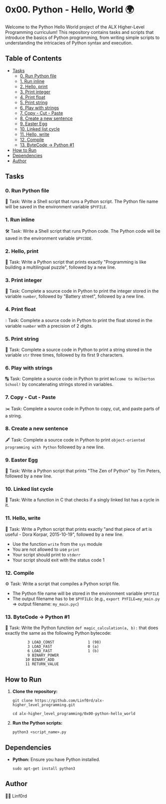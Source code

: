 
# 0x00. Python - Hello, World 🌍

Welcome to the Python Hello World project of the ALX Higher-Level Programming curriculum! This repository contains tasks and scripts that introduce the basics of Python programming, from writing simple scripts to understanding the intricacies of Python syntax and execution.

## Table of Contents

-   [Tasks](#tasks)
    -   [0. Run Python file](#0-run-python-file)
    -   [1. Run inline](#1-run-inline)
    -   [2. Hello, print](#2-hello-print)
    -   [3. Print integer](#3-print-integer)
    -   [4. Print float](#4-print-float)
    -   [5. Print string](#5-print-string)
    -   [6. Play with strings](#6-play-with-strings)
    -   [7. Copy - Cut - Paste](#7-copy---cut---paste)
    -   [8. Create a new sentence](#8-create-a-new-sentence)
    -   [9. Easter Egg](#9-easter-egg)
    -   [10. Linked list cycle](#10-linked-list-cycle)
    -   [11. Hello, write](#11-hello-write)
    -   [12. Compile](#12-compile)
    -   [13. ByteCode -> Python #1](#13-bytecode---python-1)
-   [How to Run](#how-to-run)
-   [Dependencies](#dependencies)
-   [Author](#author)

## Tasks

### 0. Run Python file

🔧 Task: Write a Shell script that runs a Python script. The Python file name will be saved in the environment variable `$PYFILE`.

### 1. Run inline

🛠️ Task: Write a Shell script that runs Python code. The Python code will be saved in the environment variable `$PYCODE`.

### 2. Hello, print

👋 Task: Write a Python script that prints exactly "Programming is like building a multilingual puzzle", followed by a new line.

### 3. Print integer

🔢 Task: Complete a source code in Python to print the integer stored in the variable `number`, followed by "Battery street", followed by a new line.

### 4. Print float

💧 Task: Complete a source code in Python to print the float stored in the variable `number` with a precision of 2 digits.

### 5. Print string

📝 Task: Complete a source code in Python to print a string stored in the variable `str` three times, followed by its first 9 characters.

### 6. Play with strings

🔠 Task: Complete a source code in Python to print `Welcome to Holberton School!` by concatenating strings stored in variables.

### 7. Copy - Cut - Paste

✂️ Task: Complete a source code in Python to copy, cut, and paste parts of a string.

### 8. Create a new sentence

🖋️ Task: Complete a source code in Python to print `object-oriented programming with Python` followed by a new line.

### 9. Easter Egg

🥚 Task: Write a Python script that prints "The Zen of Python" by Tim Peters, followed by a new line.

### 10. Linked list cycle

🔗 Task: Write a function in C that checks if a singly linked list has a cycle in it.

### 11. Hello, write

📜 Task: Write a Python script that prints exactly "and that piece of art is useful - Dora Korpar, 2015-10-19", followed by a new line.

-   Use the function  `write`  from the  `sys`  module
-   You are not allowed to use  `print`
-   Your script should print to  `stderr`
-   Your script should exit with the status code 1

### 12. Compile

⚙️ Task: Write a script that compiles a Python script file.

-   The Python file name will be stored in the environment variable  `$PYFILE`
-   The output filename has to be  `$PYFILEc`  (e.g.,  `export PYFILE=my_main.py`  => output filename:  `my_main.pyc`)

### 13. ByteCode -> Python #1

🔢 Task: Write the Python function `def magic_calculation(a, b):` that does exactly the same as the following Python bytecode:


 
 
			  3 LOAD_CONST				 1 (98)
              3 LOAD_FAST                0 (a)
              6 LOAD_FAST                1 (b)
              9 BINARY_POWER
             10 BINARY_ADD
             11 RETURN_VALUE 

## How to Run

1.  **Clone the repository:**
        
    `git clone https://github.com/Linf0rd/alx-higher_level_programming.git`
    
    `cd alx-higher_level_programming/0x00-python-hello_world` 
    
2.  **Run the Python scripts:**
       
    `python3 <script_name>.py` 
    

## Dependencies

-   **Python:**  Ensure you have Python installed.
        
    `sudo apt-get install python3` 
    

## Author

👨‍💻 Linf0rd
